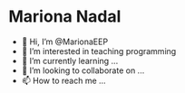 # Mariona Nadal

- 👋 Hi, I’m @MarionaEEP
- 👀 I’m interested in teaching programming
- 🌱 I’m currently learning ...
- 💞️ I’m looking to collaborate on ...
- 📫 How to reach me ...

<!---
MarionaEEP/MarionaEEP is a ✨ special ✨ repository because its `README.md` (this file) appears on your GitHub profile.
You can click the Preview link to take a look at your changes.
--->

